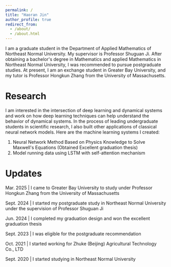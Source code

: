 ```yaml
---
permalink: /
title: "Haoran Jin"
author_profile: true
redirect_from: 
  - /about/
  - /about.html
---
```


I am a graduate student in the Department of Applied Mathematics of Northeast Normal University. My supervisor is Professor Shuguan Ji. After obtaining a bachelor's degree in Mathematics and applied Mathematics in Northeast Normal University, I was recommended to pursue postgraduate studies. At present, I am an exchange student in Greater Bay University, and my tutor is Professor Hongkun Zhang from the University of Massachusetts.

Research
======
I am interested in the intersection of deep learning and dynamical systems and work on how deep learning techniques can help understand the behavior of dynamical systems. In the process of leading undergraduate students in scientific research, I also built other applications of classical neural network models. Here are the machine learning systems I created:

1. Neural Network Method Based on Physics Knowledge to Solve Maxwell's Equations (Obtained Excellent graduation thesis)
2. Model running data using LSTM with self-attention mechanism

Updates
======
Mar.  2025 | I came to Greater Bay University to study under Professor Hongkun Zhang from the University of Massachusetts

Sept. 2024 | I started my postgraduate study in Northeast Normal University under the supervision of Professor Shuguan Ji

Jun.  2024 | I completed my graduation design and won the excellent graduation thesis

Sept. 2023 | I was eligible for the postgraduate recommendation

Oct.  2021 | I started working for Zhuke (Beijing) Agricultural Technology Co., LTD

Sept. 2020 | I started studying in Northeast Normal University
